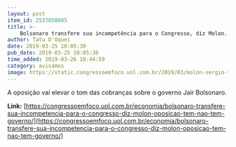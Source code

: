 ```yaml
---
layout: post
item_id: 2537058685
title: >-
    Bolsonaro transfere sua incompetência para o Congresso, diz Molon. “Oposição tem, não tem governo”
author: Tatu D'Oquei
date: 2019-03-25 10:05:30
pub_date: 2019-03-25 10:05:30
time_added: 2019-03-26 18:44:59
category: avisamos
image: https://static.congressoemfoco.uol.com.br/2019/03/molon-sergio-frances-psb-e1553518798234.jpg
---
```


A oposição vai elevar o tom das cobranças sobre o governo Jair Bolsonaro.

**Link:** [https://congressoemfoco.uol.com.br/economia/bolsonaro-transfere-sua-incompetencia-para-o-congresso-diz-molon-oposicao-tem-nao-tem-governo/](https://congressoemfoco.uol.com.br/economia/bolsonaro-transfere-sua-incompetencia-para-o-congresso-diz-molon-oposicao-tem-nao-tem-governo/)

